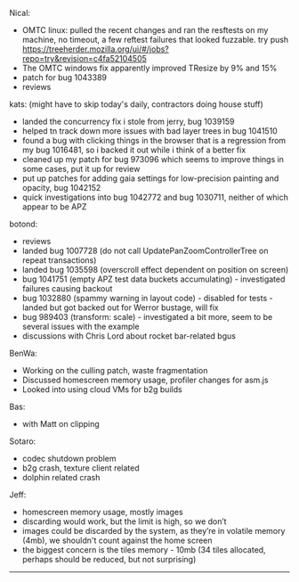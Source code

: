Nical:
* OMTC linux: pulled the recent changes and ran the resftests on my machine, no timeout, a few reftest failures that looked fuzzable. try push https://treeherder.mozilla.org/ui/#/jobs?repo=try&revision=c4fa52104505
* The OMTC windows fix apparently improved TResize by 9% and 15%
* patch for bug 1043389
* reviews

kats: (might have to skip today's daily, contractors doing house stuff)
* landed the concurrency fix i stole from jerry, bug 1039159
* helped tn track down more issues with bad layer trees in bug 1041510
* found a bug with clicking things in the browser that is a regression from my bug 1016481, so i backed it out while i think of a better fix
* cleaned up my patch for bug 973096 which seems to improve things in some cases, put it up for review
* put up patches for adding gaia settings for low-precision painting and opacity, bug 1042152
* quick investigations into bug 1042772 and bug 1030711, neither of which appear to be APZ

botond:
  - reviews
  - landed bug 1007728 (do not call UpdatePanZoomControllerTree on repeat transactions)
  - landed bug 1035598 (overscroll effect dependent on position on screen)
  - bug 1041751 (empty APZ test data buckets accumulating)
         - investigated failures causing backout
  - bug 1032880 (spammy warning in layout code)
         - disabled for tests
         - landed but got backed out for Werror bustage, will fix
  - bug 989403 (transform: scale)
         - investigated a bit more, seem to be several issues with the example
  - discussions with Chris Lord about rocket bar-related bgus



BenWa:
* Working on the culling patch, waste fragmentation
* Discussed homescreen memory usage, profiler changes for asm.js
* Looked into using cloud VMs for b2g builds

Bas:
* with Matt on clipping

Sotaro:
* codec shutdown problem
* b2g crash, texture client related
* dolphin related crash

Jeff:
* homescreen memory usage, mostly images
* discarding would work, but the limit is high, so we don’t
* images could be discarded by the system, as they’re in volatile memory (4mb), we shouldn't count against the home screen
* the biggest concern is the tiles memory - 10mb (34 tiles allocated, perhaps should be reduced, but not surprising)

________________


